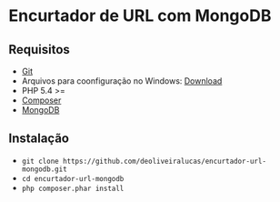 # Encurtador de URL com MongoDB #

## Requisitos ##

- [Git](https://git-scm.com/downloads)
- Arquivos para coonfiguração no Windows: [Download](https://drive.google.com/file/d/0B3MjZIyeZF9jeWxDTmV4UElxSjA/view?usp=sharing)
- PHP 5.4 >=
- [Composer](https://getcomposer.org/)
- [MongoDB](https://www.mongodb.org/downloads)

## Instalação ##

- `git clone https://github.com/deoliveiralucas/encurtador-url-mongodb.git`
- `cd encurtador-url-mongodb`
- `php composer.phar install`
